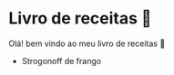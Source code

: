 # Livro de receitas :fist_oncoming:

Olá! bem vindo ao meu livro de receitas :wave:



- Strogonoff de frango